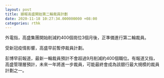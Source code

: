 ```yaml
---
layout: post
title: 據報高盛開始第二輪裁員計劃
date: 2020-11-18 10:27:34.000000000 +08:00
categories: rthk
---
```


外電指，高盛集團開始削減約400個崗位3個月後，正準備進行第二輪裁員。

受新冠疫情影響，高盛早前暫停裁員計劃。

彭博早前報道，最新一輪裁員預計不會超過9月削減約400個職位。有報道又指，高盛管理層預計，未來一年將進一步裁員，可能最終會成為該銀行最大規模的裁員計劃之一。
